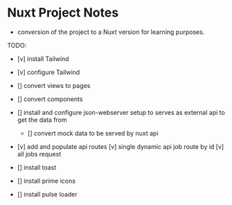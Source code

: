 # Nuxt Project Notes
- conversion of the project to a Nuxt version for learning purposes.


TODO:
- [v] install Tailwind
- [v] configure Tailwind
- [] convert views to pages
- [] convert components

- [] install and configure json-webserver setup to serves as external api to get the data from
  - [] convert mock data to be served by nuxt api

- [v] add and populate api routes
  [v] single dynamic api job route by id
  [v] all jobs request 

- [] install toast
- [] install prime icons

- [] install pulse loader
